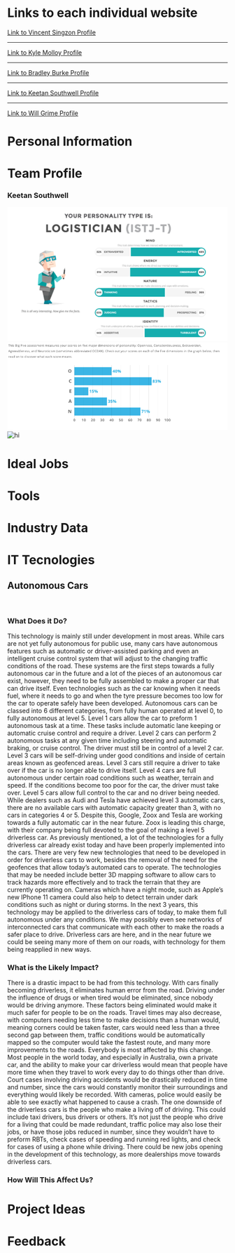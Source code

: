 

<html>

<head>
  <title> Group Assignment website </title>
</head>
   <body>

  <h1> Links to each individual website </h1>
  
<a href="https://vincentsingzon.github.io/myprofile/">Link to Vincent Singzon Profile</a>

<hr> 

<a href="https://kgm95.github.io/My-Profile/">Link to Kyle Molloy Profile</a>

<hr>

<a href="https://bburke2.github.io/MyProfile/">Link to Bradley Burke Profile</a>

<hr>

<a href="https://keetansouthwell.github.io/ITP-Assignment-1/">Link to Keetan Southwell Profile</a>

<hr>

<a href="https://github.com/WillDaWise/Assignment1/wiki">Link to Will Grime Profile</a>

<h1> Personal Information </h1>
<h1> Team Profile </h1>
<h3> Keetan Southwell </h3>
<img src = "KeetanImages/MyersBriggs.png" alt="hi"/>
<img src = "KeetanImages/Big5.png" alt="hi"/>
<img src = "KeetanImages/LearningStyles.png" alt="hi"/>

<h1> Ideal Jobs </h1>
<h1> Tools </h1>
<h1> Industry Data </h1>
<h1> IT Tecnologies </h1>
<h2> Autonomous Cars </h2>
<br>
<h3> What Does it Do? </h3>
<span> This technology is mainly still under development in most areas. While cars are not yet fully autonomous for public use, many cars have autonomous features such as automatic or driver-assisted parking and even an intelligent cruise control system that will adjust to the changing traffic conditions of the road. These systems are the first steps towards a fully autonomous car in the future and a lot of the pieces of an autonomous car exist, however, they need to be fully assembled to make a proper car that can drive itself. Even technologies such as the car knowing when it needs fuel, where it needs to go and when the tyre pressure becomes too low for the car to operate safely have been developed. Autonomous cars can be classed into 6 different categories, from fully human operated at level 0, to fully autonomous at level 5. Level 1 cars allow the car to preform 1 autonomous task at a time. These tasks include automatic lane keeping or automatic cruise control and require a driver. Level 2 cars can perform 2 autonomous tasks at any given time including steering and automatic braking, or cruise control. The driver must still be in control of a level 2 car. Level 3  cars will be self-driving under good conditions and inside of certain areas known as geofenced areas. Level 3 cars still require a driver to take over if the car is no longer able to drive itself. Level 4 cars are full autonomous under certain road conditions such as weather, terrain and speed. If the conditions become too poor for the car, the driver must take over. Level 5 cars allow full control to the car and no driver being needed. While dealers such as Audi and Tesla have achieved level 3 automatic cars, there are no available cars with automatic capacity greater than 3, with no cars in categories 4 or 5. Despite this, Google,  Zoox and Tesla are working towards a fully automatic car in the near future. Zoox is leading this charge, with their company being full devoted to the goal of making a level 5 driverless car. As previously mentioned, a lot of the technologies for a fully driverless car already exist today and have been properly implemented into the cars. There are very few new technologies that need to be developed in order for driverless cars to work, besides the removal of the need for the geofences that allow today’s automated cars to operate. The technologies that may be needed include better 3D mapping software to allow cars to track hazards more effectively and to track the terrain that they are currently operating on. Cameras which have a night mode, such as Apple’s new IPhone 11 camera could also help to detect terrain under dark conditions such as night or during storms. In the next 3 years, this technology may be applied to the driverless cars of today, to make them full autonomous under any conditions. We may possibly even see networks of interconnected cars that communicate with each other to make the roads a safer place to drive. Driverless cars are here, and in the near future we could be seeing many more of them on our roads, with technology for them being reapplied in new ways.</span>
<br>
<h3> What is the Likely Impact? </h3>
<span>There is a drastic impact to be had from this technology. With cars finally becoming driverless, it eliminates human error from the road. Driving under the influence of drugs or when tired would be eliminated, since nobody would be driving anymore. These factors being eliminated would make it much safer for people to be on the roads. Travel times may also decrease, with computers needing less time to make decisions than a human would, meaning corners could be taken faster, cars would need less than a three second gap between them, traffic conditions would be automatically mapped so the computer would take the fastest route, and many more improvements to the roads. Everybody is most affected by this change. Most people in the world today, and especially in Australia, own a private car, and the ability to make your car driverless would mean that people have more time when they travel to work every day to do things other than drive. Court cases involving driving accidents would be drastically reduced in time and number, since the cars would constantly monitor their surroundings and everything would likely be recorded. With cameras, police would easily be able to see exactly what happened to cause a crash. The one downside of the driverless cars is the people who make a living off of driving. This could include taxi drivers, bus drivers or others. It’s not just the people who drive for a living that could be made redundant, traffic police may also lose their jobs, or have those jobs reduced in number, since they wouldn’t have to preform RBTs, check cases of speeding and running red lights, and check for cases of using a phone while driving. There could be new jobs opening in the development of this technology, as more dealerships move towards driverless cars.</span>
<br>
<h3> How Will This Affect Us? </h3>

<h1> Project Ideas </h1>
<h1> Feedback </h1>

  </body>


  </html> 
